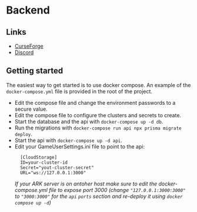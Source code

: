 # Backend

## Links
- [CurseForge](https://www.curseforge.com/ark-survival-ascended/mods/cloud-storage)
- [Discord](https://discord.com/invite/K4a4DvZak5)

## Getting started

The easiest way to get started is to use docker compose.
An example of the `docker-compose.yml` file is provided in the root of the project.
- Edit the compose file and change the environment passwords to a secure value.
- Edit the compose file to configure the clusters and secrets to create.
- Start the database and the api with `docker-compose up -d db`.
- Run the migrations with `docker-compose run api npx prisma migrate deploy`.
- Start the api with `docker-compose up -d api`.
- Edit your GameUserSettings.ini file to point to the api:  
  ```
    [CloudStorage]
    ID=your-cluster-id
    Secret="yout-cluster-secret"
    URL="ws://127.0.0.1:3000"
  ```
  *If your ARK server is on antoher host make sure to edit the docker-compose.yml file to expose port 3000 (change `"127.0.0.1:3000:3000"` to `"3000:3000"` for the `api` `ports` section and re-deploy it using `docker compose up -d`)*
